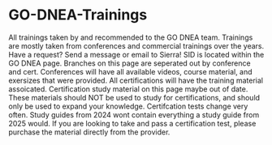 # GO-DNEA-Trainings
All trainings taken by and recommended to the GO DNEA team. Trainings are mostly taken from conferences and commercial trainings over the years. Have a request? Send a message or email to Sierra! SID is located within the GO DNEA page.
Branches on this page are seperated out by conference and cert. Conferences will have all available videos, course material, and exersizes that were provided. All certifications will have the training material assoicated. 
Certification study material on this page maybe out of date. These materials should NOT be used to study for certifications, and should only be used to expand your knowledge. Certifcation tests change very often. Study guides from 2024 wont contain everything a study guide from 2025 would. If you are looking to take and pass a certification test, please purchase the material directly from the provider.

